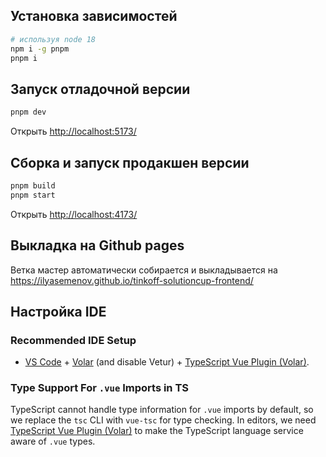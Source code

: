 ## Установка зависимостей

```sh
# используя node 18
npm i -g pnpm
pnpm i
```

## Запуск отладочной версии

```sh
pnpm dev
```

Открыть <http://localhost:5173/>

## Сборка и запуск продакшен версии

```sh
pnpm build
pnpm start
```

Открыть <http://localhost:4173/>

## Выкладка на Github pages

Ветка мастер автоматически собирается и выкладывается на <https://ilyasemenov.github.io/tinkoff-solutioncup-frontend/>

## Настройка IDE

### Recommended IDE Setup

- [VS Code](https://code.visualstudio.com/) + [Volar](https://marketplace.visualstudio.com/items?itemName=Vue.volar) (and disable Vetur) + [TypeScript Vue Plugin (Volar)](https://marketplace.visualstudio.com/items?itemName=Vue.vscode-typescript-vue-plugin).

### Type Support For `.vue` Imports in TS

TypeScript cannot handle type information for `.vue` imports by default, so we replace the `tsc` CLI with `vue-tsc` for type checking. In editors, we need [TypeScript Vue Plugin (Volar)](https://marketplace.visualstudio.com/items?itemName=Vue.vscode-typescript-vue-plugin) to make the TypeScript language service aware of `.vue` types.
